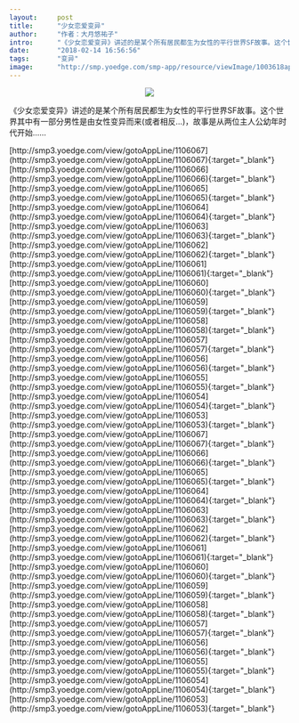 ```yaml
---
layout:     post
title:      "少女恋爱变异"
author:     "作者：大月悠祐子"
intro:      "《少女恋爱变异》讲述的是某个所有居民都生为女性的平行世界SF故事。这个世界其中有一部分男性是由女性变异而来(或者相反…)，故事是从两位主人公幼年时代开始……"
date:       "2018-02-14 16:56:56"
tags:       "变异"
image:      "http://smp.yoedge.com/smp-app/resource/viewImage/1003618appline.png"
---
```

<div style="text-align: center">
<p><img src="http://smp.yoedge.com/smp-app/resource/viewImage/1003618appline.png"/></p>
</div>
<p class="post-meta">
<span>《少女恋爱变异》讲述的是某个所有居民都生为女性的平行世界SF故事。这个世界其中有一部分男性是由女性变异而来(或者相反…)，故事是从两位主人公幼年时代开始……</span>
</p>
[http://smp3.yoedge.com/view/gotoAppLine/1106067](http://smp3.yoedge.com/view/gotoAppLine/1106067){:target="_blank"}
[http://smp3.yoedge.com/view/gotoAppLine/1106066](http://smp3.yoedge.com/view/gotoAppLine/1106066){:target="_blank"}
[http://smp3.yoedge.com/view/gotoAppLine/1106065](http://smp3.yoedge.com/view/gotoAppLine/1106065){:target="_blank"}
[http://smp3.yoedge.com/view/gotoAppLine/1106064](http://smp3.yoedge.com/view/gotoAppLine/1106064){:target="_blank"}
[http://smp3.yoedge.com/view/gotoAppLine/1106063](http://smp3.yoedge.com/view/gotoAppLine/1106063){:target="_blank"}
[http://smp3.yoedge.com/view/gotoAppLine/1106062](http://smp3.yoedge.com/view/gotoAppLine/1106062){:target="_blank"}
[http://smp3.yoedge.com/view/gotoAppLine/1106061](http://smp3.yoedge.com/view/gotoAppLine/1106061){:target="_blank"}
[http://smp3.yoedge.com/view/gotoAppLine/1106060](http://smp3.yoedge.com/view/gotoAppLine/1106060){:target="_blank"}
[http://smp3.yoedge.com/view/gotoAppLine/1106059](http://smp3.yoedge.com/view/gotoAppLine/1106059){:target="_blank"}
[http://smp3.yoedge.com/view/gotoAppLine/1106058](http://smp3.yoedge.com/view/gotoAppLine/1106058){:target="_blank"}
[http://smp3.yoedge.com/view/gotoAppLine/1106057](http://smp3.yoedge.com/view/gotoAppLine/1106057){:target="_blank"}
[http://smp3.yoedge.com/view/gotoAppLine/1106056](http://smp3.yoedge.com/view/gotoAppLine/1106056){:target="_blank"}
[http://smp3.yoedge.com/view/gotoAppLine/1106055](http://smp3.yoedge.com/view/gotoAppLine/1106055){:target="_blank"}
[http://smp3.yoedge.com/view/gotoAppLine/1106054](http://smp3.yoedge.com/view/gotoAppLine/1106054){:target="_blank"}
[http://smp3.yoedge.com/view/gotoAppLine/1106053](http://smp3.yoedge.com/view/gotoAppLine/1106053){:target="_blank"}
[http://smp3.yoedge.com/view/gotoAppLine/1106067](http://smp3.yoedge.com/view/gotoAppLine/1106067){:target="_blank"}
[http://smp3.yoedge.com/view/gotoAppLine/1106066](http://smp3.yoedge.com/view/gotoAppLine/1106066){:target="_blank"}
[http://smp3.yoedge.com/view/gotoAppLine/1106065](http://smp3.yoedge.com/view/gotoAppLine/1106065){:target="_blank"}
[http://smp3.yoedge.com/view/gotoAppLine/1106064](http://smp3.yoedge.com/view/gotoAppLine/1106064){:target="_blank"}
[http://smp3.yoedge.com/view/gotoAppLine/1106063](http://smp3.yoedge.com/view/gotoAppLine/1106063){:target="_blank"}
[http://smp3.yoedge.com/view/gotoAppLine/1106062](http://smp3.yoedge.com/view/gotoAppLine/1106062){:target="_blank"}
[http://smp3.yoedge.com/view/gotoAppLine/1106061](http://smp3.yoedge.com/view/gotoAppLine/1106061){:target="_blank"}
[http://smp3.yoedge.com/view/gotoAppLine/1106060](http://smp3.yoedge.com/view/gotoAppLine/1106060){:target="_blank"}
[http://smp3.yoedge.com/view/gotoAppLine/1106059](http://smp3.yoedge.com/view/gotoAppLine/1106059){:target="_blank"}
[http://smp3.yoedge.com/view/gotoAppLine/1106058](http://smp3.yoedge.com/view/gotoAppLine/1106058){:target="_blank"}
[http://smp3.yoedge.com/view/gotoAppLine/1106057](http://smp3.yoedge.com/view/gotoAppLine/1106057){:target="_blank"}
[http://smp3.yoedge.com/view/gotoAppLine/1106056](http://smp3.yoedge.com/view/gotoAppLine/1106056){:target="_blank"}
[http://smp3.yoedge.com/view/gotoAppLine/1106055](http://smp3.yoedge.com/view/gotoAppLine/1106055){:target="_blank"}
[http://smp3.yoedge.com/view/gotoAppLine/1106054](http://smp3.yoedge.com/view/gotoAppLine/1106054){:target="_blank"}
[http://smp3.yoedge.com/view/gotoAppLine/1106053](http://smp3.yoedge.com/view/gotoAppLine/1106053){:target="_blank"}



